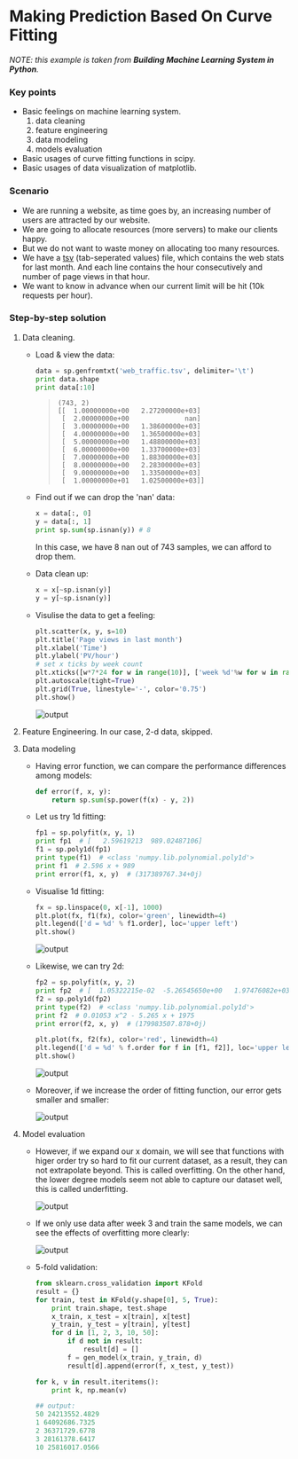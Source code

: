# Making Prediction Based On Curve Fitting

_NOTE: this example is taken from **Building Machine Learning System in Python**._

### Key points
- Basic feelings on machine learning system.
    1. data cleaning
    2. feature engineering
    3. data modeling
    4. models evaluation
- Basic usages of curve fitting functions in scipy.
- Basic usages of data visualization of matplotlib.

### Scenario
- We are running a website, as time goes by, an increasing number of users are attracted by our website.
- We are going to allocate resources (more servers) to make our clients happy.
- But we do not want to waste money on allocating too many resources.
- We have a [tsv](./web_traffic.tsv) (tab-seperated values) file, which contains the web stats for last month. And each line contains the hour consecutively and number of page views in that hour.
- We want to know in advance when our current limit will be hit (10k requests per hour).

### Step-by-step solution
1. Data cleaning.
    + Load & view the data:
    
        ```python
        data = sp.genfromtxt('web_traffic.tsv', delimiter='\t')
        print data.shape
        print data[:10]
        ```

        >     (743, 2)
        >     [[  1.00000000e+00   2.27200000e+03]
        >      [  2.00000000e+00              nan]
        >      [  3.00000000e+00   1.38600000e+03]
        >      [  4.00000000e+00   1.36500000e+03]
        >      [  5.00000000e+00   1.48800000e+03]
        >      [  6.00000000e+00   1.33700000e+03]
        >      [  7.00000000e+00   1.88300000e+03]
        >      [  8.00000000e+00   2.28300000e+03]
        >      [  9.00000000e+00   1.33500000e+03]
        >      [  1.00000000e+01   1.02500000e+03]]
    
    + Find out if we can drop the 'nan' data:

        ```python
        x = data[:, 0]
        y = data[:, 1]
        print sp.sum(sp.isnan(y)) # 8
        ```

        In this case, we have 8 nan out of 743 samples, we can afford to drop them.

    + Data clean up:
    
        ```python
        x = x[~sp.isnan(y)]
        y = y[~sp.isnan(y)]
        ```

    + Visulise the data to get a feeling:

        ```python
        plt.scatter(x, y, s=10)
        plt.title('Page views in last month')
        plt.xlabel('Time')
        plt.ylabel('PV/hour')
        # set x ticks by week count
        plt.xticks([w*7*24 for w in range(10)], ['week %d'%w for w in range(10)])
        plt.autoscale(tight=True)
        plt.grid(True, linestyle='-', color='0.75')
        plt.show()
        ```

        ![output](./pics/figure_1.png)

2. Feature Engineering. 
    In our case, 2-d data, skipped.

3. Data modeling
    + Having error function, we can compare the performance differences among models:
    
        ```python
        def error(f, x, y):
            return sp.sum(sp.power(f(x) - y, 2))
        ```

    + Let us try 1d fitting:
    
        ```python
        fp1 = sp.polyfit(x, y, 1)
        print fp1  # [   2.59619213  989.02487106]
        f1 = sp.poly1d(fp1)
        print type(f1)  # <class 'numpy.lib.polynomial.poly1d'>
        print f1  # 2.596 x + 989
        print error(f1, x, y)  # (317389767.34+0j)
        ```

    + Visualise 1d fitting:

        ```python
        fx = sp.linspace(0, x[-1], 1000)
        plt.plot(fx, f1(fx), color='green', linewidth=4)
        plt.legend(['d = %d' % f1.order], loc='upper left')
        plt.show()
        ```

        ![output](./pics/figure_2.png)

    + Likewise, we can try 2d:

        ```python
        fp2 = sp.polyfit(x, y, 2)
        print fp2  # [  1.05322215e-02  -5.26545650e+00   1.97476082e+03]
        f2 = sp.poly1d(fp2)
        print type(f2)  # <class 'numpy.lib.polynomial.poly1d'>
        print f2  # 0.01053 x^2 - 5.265 x + 1975
        print error(f2, x, y)  # (179983507.878+0j)

        plt.plot(fx, f2(fx), color='red', linewidth=4)
        plt.legend(['d = %d' % f.order for f in [f1, f2]], loc='upper left')
        plt.show()
        ```

        ![output](./pics/figure_3.png)

    + Moreover, if we increase the order of fitting function, our error gets smaller and smaller:

        ![output](./pics/figure_4.png)

4. Model evaluation
    + However, if we expand our x domain, we will see that functions with higer order try so hard to fit our current dataset, as a result, they can not extrapolate beyond. This is called overfitting. On the other hand, the lower degree models seem not able to capture our dataset well, this is called underfitting.

        ![output](./pics/figure_5.png)

    + If we only use data after week 3 and train the same models, we can see the effects of overfitting more clearly:

        ![output](./pics/figure_6.png)

    + 5-fold validation:

        ```python
        from sklearn.cross_validation import KFold
        result = {}
        for train, test in KFold(y.shape[0], 5, True):
            print train.shape, test.shape
            x_train, x_test = x[train], x[test]
            y_train, y_test = y[train], y[test]
            for d in [1, 2, 3, 10, 50]:
                if d not in result:
                    result[d] = []
                f = gen_model(x_train, y_train, d)
                result[d].append(error(f, x_test, y_test))

        for k, v in result.iteritems():
            print k, np.mean(v)

        ## output:
        50 24213552.4829
        1 64092686.7325
        2 36371729.6778
        3 28161378.6417
        10 25816017.0566
        ```
